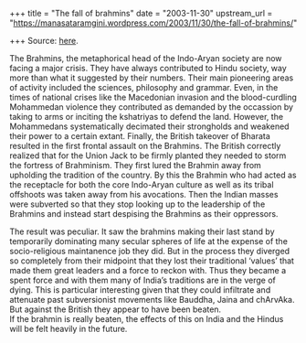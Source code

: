 +++
title = "The fall of brahmins"
date = "2003-11-30"
upstream_url = "https://manasataramgini.wordpress.com/2003/11/30/the-fall-of-brahmins/"

+++
Source: [here](https://manasataramgini.wordpress.com/2003/11/30/the-fall-of-brahmins/).

The Brahmins, the metaphorical head of the Indo-Aryan society are now
facing a major crisis. They have always contributed to Hindu society,
way more than what it suggested by their numbers. Their main pioneering
areas of activity included the sciences, philosophy and grammar. Even,
in the times of national crises like the Macedonian invasion and the
blood-curdling Mohammedan violence they contributed as demanded by the
occassion by taking to arms or inciting the kshatriyas to defend the
land. However, the Mohammedans systematically decimated their
strongholds and weakened their power to a certain extant. Finally, the
British takeover of Bharata resulted in the first frontal assault on the
Brahmins. The British correctly realized that for the Union Jack to be
firmly planted they needed to storm the fortress of Brahminism. They
first lured the Brahmin away from upholding the tradition of the
country. By this the Brahmin who had acted as the receptacle for both
the core Indo-Aryan culture as well as its tribal offshoots was taken
away from his avocations. Then the Indian masses were subverted so that
they stop looking up to the leadership of the Brahmins and instead start
despising the Brahmins as their oppressors.

The result was peculiar. It saw the brahmins making their last stand by
temporarily dominating many secular spheres of life at the expense of
the socio-religious maintanence job they did. But in the process they
diverged so completely from their midpoint that they lost their
traditional ‘values’ that made them great leaders and a force to reckon
with. Thus they became a spent force and with them many of India’s
traditions are in the verge of dying. This is particular interesting
given that they could infiltrate and attenuate past subversionist
movements like Bauddha, Jaina and chArvAka. But against the British they
appear to have been beaten.  
If the brahmin is really beaten, the effects of this on India and the
Hindus will be felt heavily in the future.

